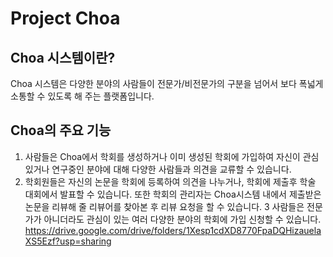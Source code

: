 Project Choa
=============

Choa 시스템이란?
-------------
Choa 시스템은 다양한 분야의 사람들이 전문가/비전문가의 구분을 넘어서 보다 폭넓게 소통할 수 있도록 해 주는 플랫폼입니다.

Choa의 주요 기능
-------------
1. 사람들은 Choa에서 학회를 생성하거나 이미 생성된 학회에 가입하여 자신이 관심있거나 연구중인 분야에 대해 다양한 사람들과 의견을 교류할 수 있습니다.
2. 학회원들은 자신의 논문을 학회에 등록하여 의견을 나누거나, 학회에 제출후 학술 대회에서 발표할 수 있습니다. 또한 학회의 관리자는 Choa시스템 내에서 제출받은 논문을 리뷰해 줄 리뷰어를 찾아본 후 리뷰 요청을 할 수 있습니다.
3 사람들은 전문가가 아니더라도 관심이 있는 여러 다양한 분야의 학회에 가입 신청할 수 있습니다.
https://drive.google.com/drive/folders/1Xesp1cdXD8770FpaDQHizauelaXS5Ezf?usp=sharing
